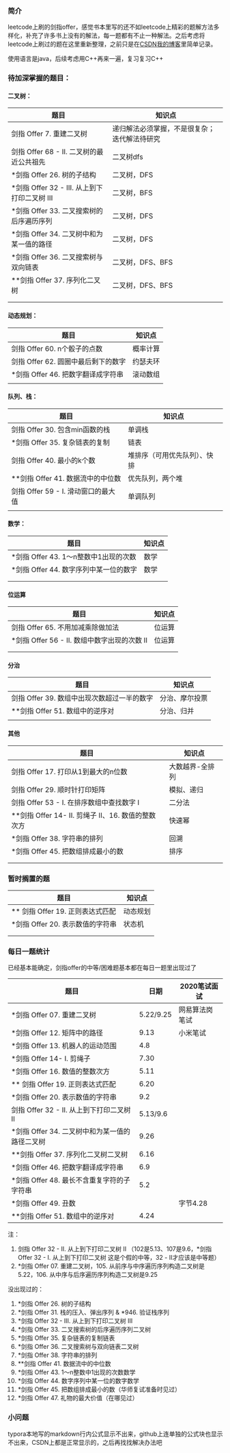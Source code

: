 ### 简介

leetcode上刷的剑指offer，感觉书本里写的还不如leetcode上精彩的题解方法多样化，补充了许多书上没有的解法，每一题都有不止一种解法。之后考虑将leetcode上刷过的题在这里重新整理，之前只是在[CSDN我的博客](https://blog.csdn.net/XunCiy)里简单记录。

使用语言是java，后续考虑用C++再来一遍，复习复习C++

### 待加深掌握的题目：

#### 二叉树：

| 题目                                         | 知识点                                       |
| -------------------------------------------- | -------------------------------------------- |
| 剑指 Offer 7. 重建二叉树                     | 递归解法必须掌握，不是很复杂；迭代解法待研究 |
| 剑指 Offer 68 - II. 二叉树的最近公共祖先     | 二叉树dfs                                    |
| *剑指 Offer 26. 树的子结构                   | 二叉树，DFS                                  |
| *剑指 Offer 32 - III. 从上到下打印二叉树 III | 二叉树，BFS                                  |
| *剑指 Offer 33. 二叉搜索树的后序遍历序列     | 二叉树，DFS                                  |
| *剑指 Offer 34. 二叉树中和为某一值的路径     | 二叉树，DFS                                  |
| *剑指 Offer 36. 二叉搜索树与双向链表         | 二叉树，DFS、BFS                             |
| **剑指 Offer 37. 序列化二叉树                | 二叉树，DFS、BFS                             |
|                                              |                                              |
|                                              |                                              |

#### 动态规划：

| 题目                                | 知识点   |
| ----------------------------------- | -------- |
| 剑指 Offer 60. n个骰子的点数        | 概率计算 |
| 剑指 Offer 62. 圆圈中最后剩下的数字 | 约瑟夫环 |
| *剑指 Offer 46. 把数字翻译成字符串  | 滚动数组 |
|                                     |          |

#### 队列、栈：

| 题目                                | 知识点                       |
| ----------------------------------- | ---------------------------- |
| 剑指 Offer 30. 包含min函数的栈      | 单调栈                       |
| *剑指 Offer 35. 复杂链表的复制      | 链表                         |
| 剑指 Offer 40. 最小的k个数          | 堆排序（可用优先队列）、快排 |
| **剑指 Offer 41. 数据流中的中位数   | 优先队列，两个堆             |
| 剑指 Offer 59 - I. 滑动窗口的最大值 | 单调队列                     |
|                                     |                              |

#### 数学：

| 题目                                   | 知识点 |
| -------------------------------------- | ------ |
| *剑指 Offer 43. 1～n整数中1出现的次数  | 数学   |
| *剑指 Offer 44. 数字序列中某一位的数字 | 数学   |
|                                        |        |
|                                        |        |

#### 位运算

| 题目                                         | 知识点 |
| -------------------------------------------- | ------ |
| 剑指 Offer 65. 不用加减乘除做加法            | 位运算 |
| *剑指 Offer 56 - II. 数组中数字出现的次数 II | 位运算 |
|                                              |        |
|                                              |        |

#### 分治

| 题目                                        | 知识点         |
| ------------------------------------------- | -------------- |
| 剑指 Offer 39. 数组中出现次数超过一半的数字 | 分治、摩尔投票 |
| **剑指 Offer 51. 数组中的逆序对             | 分治、归并     |
|                                             |                |

#### 其他

| 题目                                               | 知识点          |
| -------------------------------------------------- | --------------- |
| 剑指 Offer 17. 打印从1到最大的n位数                | 大数越界-全排列 |
| 剑指 Offer 29. 顺时针打印矩阵                      | 模拟、递归      |
| 剑指 Offer 53 - I. 在排序数组中查找数字 I          | 二分法          |
| **剑指 Offer 14- II. 剪绳子 II、16. 数值的整数次方 | 快速幂          |
| *剑指 Offer 38. 字符串的排列                       | 回溯            |
| *剑指 Offer 45. 把数组排成最小的数                 | 排序            |
|                                                    |                 |
|                                                    |                 |



### 暂时搁置的题

| 题目                             | 知识点   |
| -------------------------------- | -------- |
| ** 剑指 Offer 19. 正则表达式匹配 | 动态规划 |
| *剑指 Offer 20. 表示数值的字符串 | 状态机   |
|                                  |          |
|                                  |          |



### 每日一题统计

已经基本能确定，剑指offer的中等/困难题基本都在每日一题里出现过了

| 题目                                           | 日期      | 2020笔试面试   |
| ---------------------------------------------- | --------- | -------------- |
| *剑指 Offer 07. 重建二叉树                     | 5.22/9.25 | 网易算法岗笔试 |
| *剑指 Offer 12. 矩阵中的路径                   | 9.13      | 小米笔试       |
| *剑指 Offer 13. 机器人的运动范围               | 4.8       |                |
| *剑指 Offer 14- I. 剪绳子                      | 7.30      |                |
| *剑指 Offer 16. 数值的整数次方                 | 5.11      |                |
| ** 剑指 Offer 19. 正则表达式匹配               | 6.20      |                |
| *剑指 Offer 20. 表示数值的字符串               | 9.2       |                |
| 剑指 Offer 32 - II. 从上到下打印二叉树 II      | 5.13/9.6  |                |
| *剑指 Offer 34. 二叉树中和为某一值的路径二叉树 | 9.26      |                |
| **剑指 Offer 37. 序列化二叉树二叉树            | 6.16      |                |
| *剑指 Offer 46. 把数字翻译成字符串             | 6.9       |                |
| *剑指 Offer 48. 最长不含重复字符的子字符串     | 5.2       |                |
| *剑指 Offer 49. 丑数                           |           | 字节4.28       |
| **剑指 Offer 51. 数组中的逆序对                | 4.24      |                |

注：

1. 剑指 Offer 32 - II. 从上到下打印二叉树 II （102是5.13、107是9.6，*剑指 Offer 32 - I. 从上到下打印二叉树 这是个假的中等，32 - II才应该是中等题）
2. *剑指 Offer 07. 重建二叉树，105. 从前序与中序遍历序列构造二叉树是5.22，106. 从中序与后序遍历序列构造二叉树是9.25



没出现过的：

1. *剑指 Offer 26. 树的子结构
2. *剑指 Offer 31. 栈的压入、弹出序列 & *946. 验证栈序列
3. *剑指 Offer 32 - III. 从上到下打印二叉树 III
4. *剑指 Offer 33. 二叉搜索树的后序遍历序列二叉树
6. *剑指 Offer 35. 复杂链表的复制链表
7. *剑指 Offer 36. 二叉搜索树与双向链表二叉树
9. *剑指 Offer 38. 字符串的排列
9. **剑指 Offer 41. 数据流中的中位数
10. *剑指 Offer 43. 1～n整数中1出现的次数数学
11. *剑指 Offer 44. 数字序列中某一位的数字数学
11. *剑指 Offer 45. 把数组排成最小的数（华师复试准备时见过）
12. *剑指 Offer 47. 礼物的最大价值（在哪见过）



### 小问题

typora本地写的markdown行内公式显示不出来，github上连单独的公式块也显示不出来，CSDN上都是正常显示的，之后再找找解决办法吧